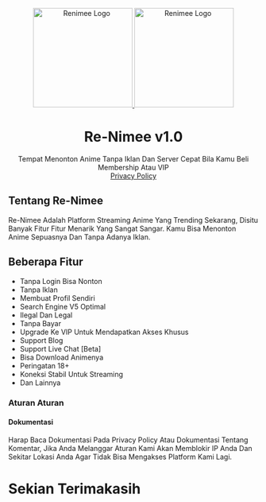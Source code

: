 <p align="center">
<a href="https://renimee.netlify.app/">
<img src="https://reyzzarjam.files.wordpress.com/2024/01/20240122_191438_00008348788273288927583.png" alt="Renimee Logo" width="200" height="200">
<img src="https://reyzzarjam.files.wordpress.com/2024/01/re-nimee_20240121_114224_0000-removebg-preview2644320487254206971.png" alt="Renimee Logo" width="200" height="200">
</a>
</p>
<h1 align="center">Re-Nimee v1.0</h1>
<p align="center">
Tempat Menonton Anime Tanpa Iklan Dan Server Cepat Bila Kamu Beli Membership Atau VIP
<br>
<a href="https://renimee.netlify.app/privacy">Privacy Policy</a>
</p>

<h2>Tentang Re-Nimee</h2>
<p>
Re-Nimee Adalah Platform Streaming Anime Yang Trending Sekarang, Disitu Banyak Fitur Fitur Menarik Yang Sangat Sangar. Kamu Bisa Menonton Anime Sepuasnya Dan Tanpa Adanya Iklan.<br>
</p>
<h2>Beberapa Fitur</h2>
<ul>
  <li>Tanpa Login Bisa Nonton</li>
  <li>Tanpa Iklan</li>
  <li>Membuat Profil Sendiri</li>
  <li>Search Engine V5 Optimal</li>
  <li>Ilegal Dan Legal</li>
  <li>Tanpa Bayar</li>
  <li>Upgrade Ke VIP Untuk Mendapatkan Akses Khusus</li>
  <li>Support Blog</li>
  <li>Support Live Chat [Beta]</li>
  <li>Bisa Download Animenya</li>
  <li>Peringatan 18+</li>
  <li>Koneksi Stabil Untuk Streaming</li>
  <li>Dan Lainnya</li>
</ul>

<h3>Aturan Aturan</h3>
<h4>Dokumentasi</h4>

<p>
Harap Baca Dokumentasi Pada Privacy Policy Atau Dokumentasi Tentang Komentar, Jika Anda Melanggar Aturan Kami Akan Memblokir IP Anda Dan Sekitar Lokasi Anda Agar Tidak Bisa Mengakses Platform Kami Lagi.
</p>

# Sekian Terimakasih
